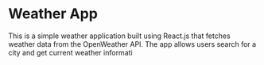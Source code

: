 # Weather App
This is a simple weather application built using React.js that fetches weather data from the OpenWeather API. The app allows users search for a city and get current weather informati

